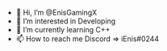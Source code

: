 - 👋 Hi, I’m @EnisGamingX
- 👀 I’m interested in Developing
- 🌱 I’m currently learning C++
- 📫 How to reach me Discord => iEnis#0244

<!---
EnisGamingX/EnisGamingX is a ✨ special ✨ repository because its `README.md` (this file) appears on your GitHub profile.
You can click the Preview link to take a look at your changes.
--->
